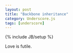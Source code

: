 ```yaml
---
layout: post
title: "Backbone inheritance"
category: Underscore.js
tags: [underscore]
---
```

{% include JB/setup %}

Love is futile.
